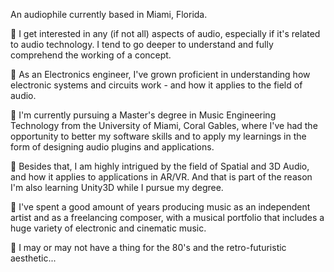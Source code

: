 
An audiophile currently based in Miami, Florida.

📼 I get interested in any (if not all) aspects of audio, especially if it's related to audio technology. I tend to go deeper to understand and fully comprehend the working of a concept.

📼 As an Electronics engineer, I've grown proficient in understanding how electronic systems and circuits work - and how it applies to the field of audio.

📼 I'm currently pursuing a Master's degree in Music Engineering Technology from the University of Miami, Coral Gables, where I've had the opportunity to better my software skills and to apply my learnings in the form of designing audio plugins and applications.

📼 Besides that, I am highly intrigued by the field of Spatial and 3D Audio, and how it applies to applications in AR/VR. And that is part of the reason I'm also learning Unity3D while I pursue my degree.

📼 I've spent a good amount of years producing music as an independent artist and as a freelancing composer, with a musical portfolio that includes a huge variety of electronic and cinematic music.

📼 I may or may not have a thing for the 80's and the retro-futuristic aesthetic...
